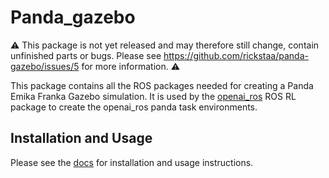 # Panda_gazebo

⚠️ This package is not yet released and may therefore still change, contain unfinished parts or bugs. Please see https://github.com/rickstaa/panda-gazebo/issues/5 for more information. ⚠️

This package contains all the ROS packages needed for creating a Panda Emika Franka
Gazebo simulation. It is used by the [openai_ros](https://bitbucket.org/rickstaa/openai_ros/src/noetic/)
ROS RL package to create the openai_ros panda task environments.

## Installation and Usage

Please see the [docs](https://rickstaa.github.io/panda-autograsp/) for installation and usage instructions.
